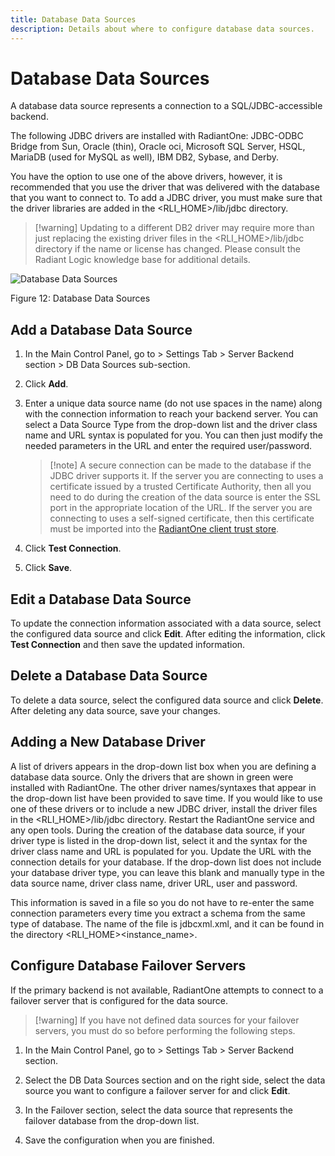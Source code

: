 ```yaml
---
title: Database Data Sources
description: Details about where to configure database data sources.
---
```


# Database Data Sources

A database data source represents a connection to a SQL/JDBC-accessible backend.

The following JDBC drivers are installed with RadiantOne: JDBC-ODBC Bridge from Sun, Oracle (thin), Oracle oci, Microsoft SQL Server, HSQL, MariaDB (used for MySQL as well), IBM DB2, Sybase, and Derby.

You have the option to use one of the above drivers, however, it is recommended that you use the driver that was delivered with the database that you want to connect to. To add a JDBC driver, you must make sure that the driver libraries are added in the <RLI_HOME>/lib/jdbc directory.

>[!warning] Updating to a different DB2 driver may require more than just replacing the existing driver files in the <RLI_HOME>/lib/jdbc directory if the name or license has changed. Please consult the Radiant Logic knowledge base for additional details.

![Database Data Sources](Media/Image3.72.jpg)

Figure 12: Database Data Sources

## Add a Database Data Source

1.	In the Main Control Panel, go to > Settings Tab > Server Backend section > DB Data Sources sub-section.

2.	Click **Add**.

3.	Enter a unique data source name (do not use spaces in the name) along with the connection information to reach your backend server. You can select a Data Source Type from the drop-down list and the driver class name and URL syntax is populated for you. You can then just modify the needed parameters in the URL and enter the required user/password. 

    >[!note] A secure connection can be made to the database if the JDBC driver supports it. If the server you are connecting to uses a certificate issued by a trusted Certificate Authority, then all you need to do during the creation of the data source is enter the SSL port in the appropriate location of the URL. If the server you are connecting to uses a self-signed certificate, then this certificate must be imported into the [RadiantOne client trust store](06-security#client-certificates-default-java-truststore).

4.	Click **Test Connection**.

5.	Click **Save**.

## Edit a Database Data Source

To update the connection information associated with a data source, select the configured data source and click **Edit**. After editing the information, click **Test Connection** and then save the updated information.

## Delete a Database Data Source

To delete a data source, select the configured data source and click **Delete**. After deleting any data source, save your changes.

## Adding a New Database Driver

A list of drivers appears in the drop-down list box when you are defining a database data source. Only the drivers that are shown in green were installed with RadiantOne. The other driver names/syntaxes that appear in the drop-down list have been provided to save time. If you would like to use one of these drivers or to include a new JDBC driver, install the driver files in the <RLI_HOME>/lib/jdbc directory. Restart the RadiantOne service and any open tools. During the creation of the database data source, if your driver type is listed in the drop-down list, select it and the syntax for the driver class name and URL is populated for you. Update the URL with the connection details for your database. If the drop-down list does not include your database driver type, you can leave this blank and manually type in the data source name, driver class name, driver URL, user and password.

This information is saved in a file so you do not have to re-enter the same connection parameters every time you extract a schema from the same type of database. The name of the file is jdbcxml.xml, and it can be found in the directory <RLI_HOME>\<instance_name>.

## Configure Database Failover Servers

If the primary backend is not available, RadiantOne attempts to connect to a failover server that is configured for the data source.

>[!warning] If you have not defined data sources for your failover servers, you must do so before performing the following steps.

1.	In the Main Control Panel, go to > Settings Tab > Server Backend section.

2.	Select the DB Data Sources section and on the right side, select the data source you want to configure a failover server for and click **Edit**.

3.	In the Failover section, select the data source that represents the failover database from the drop-down list.

4.	Save the configuration when you are finished.

